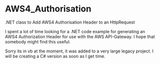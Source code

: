 # AWS4_Authorisation
.NET  class to Add AWS4 Authorisation Header to an HttpRequest

I spent a lot of time looking for a .NET code example for generating an AWS4 Authorization Header for use with the AWS API-Gateway.
I hope that somebody might find this useful.

Sorry its in vb at the moment, it was added to a very large legacy project. I will be creating a C# version as soon as I get time.
